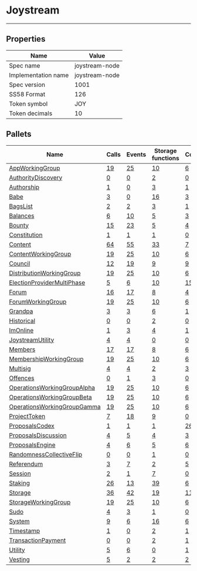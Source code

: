 # Joystream

---------

## Properties
| Name | Value |
| -------- | -------- |
| Spec name     | joystream-node     |
| Implementation name     | joystream-node     |
| Spec version     | 1001     |
| SS58 Format     | 126     |
| Token symbol      | JOY     |
| Token decimals      | 10     |

## Pallets
| Name | Calls | Events | Storage functions | Constants | Errors |
| -------- | -------- | -------- | -------- | -------- | -------- |
| [AppWorkingGroup](appworkinggroup.md) | [19](appworkinggroup.md#calls) | [25](appworkinggroup.md#events) | [10](appworkinggroup.md#storage-functions) | [6](appworkinggroup.md#constants) | [32](appworkinggroup.md#errors) |
| [AuthorityDiscovery](authoritydiscovery.md) | [0](authoritydiscovery.md#calls) | [0](authoritydiscovery.md#events) | [2](authoritydiscovery.md#storage-functions) | [0](authoritydiscovery.md#constants) | [0](authoritydiscovery.md#errors) |
| [Authorship](authorship.md) | [1](authorship.md#calls) | [0](authorship.md#events) | [3](authorship.md#storage-functions) | [1](authorship.md#constants) | [7](authorship.md#errors) |
| [Babe](babe.md) | [3](babe.md#calls) | [0](babe.md#events) | [16](babe.md#storage-functions) | [3](babe.md#constants) | [4](babe.md#errors) |
| [BagsList](bagslist.md) | [2](bagslist.md#calls) | [2](bagslist.md#events) | [3](bagslist.md#storage-functions) | [1](bagslist.md#constants) | [1](bagslist.md#errors) |
| [Balances](balances.md) | [6](balances.md#calls) | [10](balances.md#events) | [5](balances.md#storage-functions) | [3](balances.md#constants) | [8](balances.md#errors) |
| [Bounty](bounty.md) | [15](bounty.md#calls) | [23](bounty.md#events) | [5](bounty.md#storage-functions) | [4](bounty.md#constants) | [35](bounty.md#errors) |
| [Constitution](constitution.md) | [1](constitution.md#calls) | [1](constitution.md#events) | [1](constitution.md#storage-functions) | [0](constitution.md#constants) | [0](constitution.md#errors) |
| [Content](content.md) | [64](content.md#calls) | [55](content.md#events) | [33](content.md#storage-functions) | [7](content.md#constants) | [128](content.md#errors) |
| [ContentWorkingGroup](contentworkinggroup.md) | [19](contentworkinggroup.md#calls) | [25](contentworkinggroup.md#events) | [10](contentworkinggroup.md#storage-functions) | [6](contentworkinggroup.md#constants) | [32](contentworkinggroup.md#errors) |
| [Council](council.md) | [12](council.md#calls) | [19](council.md#events) | [9](council.md#storage-functions) | [9](council.md#constants) | [24](council.md#errors) |
| [DistributionWorkingGroup](distributionworkinggroup.md) | [19](distributionworkinggroup.md#calls) | [25](distributionworkinggroup.md#events) | [10](distributionworkinggroup.md#storage-functions) | [6](distributionworkinggroup.md#constants) | [32](distributionworkinggroup.md#errors) |
| [ElectionProviderMultiPhase](electionprovidermultiphase.md) | [5](electionprovidermultiphase.md#calls) | [6](electionprovidermultiphase.md#events) | [10](electionprovidermultiphase.md#storage-functions) | [15](electionprovidermultiphase.md#constants) | [12](electionprovidermultiphase.md#errors) |
| [Forum](forum.md) | [16](forum.md#calls) | [17](forum.md#events) | [8](forum.md#storage-functions) | [4](forum.md#constants) | [27](forum.md#errors) |
| [ForumWorkingGroup](forumworkinggroup.md) | [19](forumworkinggroup.md#calls) | [25](forumworkinggroup.md#events) | [10](forumworkinggroup.md#storage-functions) | [6](forumworkinggroup.md#constants) | [32](forumworkinggroup.md#errors) |
| [Grandpa](grandpa.md) | [3](grandpa.md#calls) | [3](grandpa.md#events) | [6](grandpa.md#storage-functions) | [1](grandpa.md#constants) | [7](grandpa.md#errors) |
| [Historical](historical.md) | [0](historical.md#calls) | [0](historical.md#events) | [2](historical.md#storage-functions) | [0](historical.md#constants) | [0](historical.md#errors) |
| [ImOnline](imonline.md) | [1](imonline.md#calls) | [3](imonline.md#events) | [4](imonline.md#storage-functions) | [1](imonline.md#constants) | [2](imonline.md#errors) |
| [JoystreamUtility](joystreamutility.md) | [4](joystreamutility.md#calls) | [4](joystreamutility.md#events) | [0](joystreamutility.md#storage-functions) | [0](joystreamutility.md#constants) | [3](joystreamutility.md#errors) |
| [Members](members.md) | [17](members.md#calls) | [17](members.md#events) | [8](members.md#storage-functions) | [6](members.md#constants) | [21](members.md#errors) |
| [MembershipWorkingGroup](membershipworkinggroup.md) | [19](membershipworkinggroup.md#calls) | [25](membershipworkinggroup.md#events) | [10](membershipworkinggroup.md#storage-functions) | [6](membershipworkinggroup.md#constants) | [32](membershipworkinggroup.md#errors) |
| [Multisig](multisig.md) | [4](multisig.md#calls) | [4](multisig.md#events) | [2](multisig.md#storage-functions) | [3](multisig.md#constants) | [14](multisig.md#errors) |
| [Offences](offences.md) | [0](offences.md#calls) | [1](offences.md#events) | [3](offences.md#storage-functions) | [0](offences.md#constants) | [0](offences.md#errors) |
| [OperationsWorkingGroupAlpha](operationsworkinggroupalpha.md) | [19](operationsworkinggroupalpha.md#calls) | [25](operationsworkinggroupalpha.md#events) | [10](operationsworkinggroupalpha.md#storage-functions) | [6](operationsworkinggroupalpha.md#constants) | [32](operationsworkinggroupalpha.md#errors) |
| [OperationsWorkingGroupBeta](operationsworkinggroupbeta.md) | [19](operationsworkinggroupbeta.md#calls) | [25](operationsworkinggroupbeta.md#events) | [10](operationsworkinggroupbeta.md#storage-functions) | [6](operationsworkinggroupbeta.md#constants) | [32](operationsworkinggroupbeta.md#errors) |
| [OperationsWorkingGroupGamma](operationsworkinggroupgamma.md) | [19](operationsworkinggroupgamma.md#calls) | [25](operationsworkinggroupgamma.md#events) | [10](operationsworkinggroupgamma.md#storage-functions) | [6](operationsworkinggroupgamma.md#constants) | [32](operationsworkinggroupgamma.md#errors) |
| [ProjectToken](projecttoken.md) | [7](projecttoken.md#calls) | [18](projecttoken.md#events) | [9](projecttoken.md#storage-functions) | [0](projecttoken.md#constants) | [49](projecttoken.md#errors) |
| [ProposalsCodex](proposalscodex.md) | [1](proposalscodex.md#calls) | [1](proposalscodex.md#events) | [1](proposalscodex.md#storage-functions) | [26](proposalscodex.md#constants) | [26](proposalscodex.md#errors) |
| [ProposalsDiscussion](proposalsdiscussion.md) | [4](proposalsdiscussion.md#calls) | [5](proposalsdiscussion.md#events) | [4](proposalsdiscussion.md#storage-functions) | [3](proposalsdiscussion.md#constants) | [10](proposalsdiscussion.md#errors) |
| [ProposalsEngine](proposalsengine.md) | [4](proposalsengine.md#calls) | [6](proposalsengine.md#events) | [5](proposalsengine.md#storage-functions) | [6](proposalsengine.md#constants) | [23](proposalsengine.md#errors) |
| [RandomnessCollectiveFlip](randomnesscollectiveflip.md) | [0](randomnesscollectiveflip.md#calls) | [0](randomnesscollectiveflip.md#events) | [1](randomnesscollectiveflip.md#storage-functions) | [0](randomnesscollectiveflip.md#constants) | [0](randomnesscollectiveflip.md#errors) |
| [Referendum](referendum.md) | [3](referendum.md#calls) | [7](referendum.md#events) | [2](referendum.md#storage-functions) | [5](referendum.md#constants) | [13](referendum.md#errors) |
| [Session](session.md) | [2](session.md#calls) | [1](session.md#events) | [7](session.md#storage-functions) | [0](session.md#constants) | [5](session.md#errors) |
| [Staking](staking.md) | [26](staking.md#calls) | [13](staking.md#events) | [39](staking.md#storage-functions) | [6](staking.md#constants) | [25](staking.md#errors) |
| [Storage](storage.md) | [36](storage.md#calls) | [42](storage.md#events) | [19](storage.md#storage-functions) | [11](storage.md#constants) | [65](storage.md#errors) |
| [StorageWorkingGroup](storageworkinggroup.md) | [19](storageworkinggroup.md#calls) | [25](storageworkinggroup.md#events) | [10](storageworkinggroup.md#storage-functions) | [6](storageworkinggroup.md#constants) | [32](storageworkinggroup.md#errors) |
| [Sudo](sudo.md) | [4](sudo.md#calls) | [3](sudo.md#events) | [1](sudo.md#storage-functions) | [0](sudo.md#constants) | [1](sudo.md#errors) |
| [System](system.md) | [9](system.md#calls) | [6](system.md#events) | [16](system.md#storage-functions) | [6](system.md#constants) | [6](system.md#errors) |
| [Timestamp](timestamp.md) | [1](timestamp.md#calls) | [0](timestamp.md#events) | [2](timestamp.md#storage-functions) | [1](timestamp.md#constants) | [0](timestamp.md#errors) |
| [TransactionPayment](transactionpayment.md) | [0](transactionpayment.md#calls) | [0](transactionpayment.md#events) | [2](transactionpayment.md#storage-functions) | [1](transactionpayment.md#constants) | [0](transactionpayment.md#errors) |
| [Utility](utility.md) | [5](utility.md#calls) | [6](utility.md#events) | [0](utility.md#storage-functions) | [1](utility.md#constants) | [1](utility.md#errors) |
| [Vesting](vesting.md) | [5](vesting.md#calls) | [2](vesting.md#events) | [2](vesting.md#storage-functions) | [2](vesting.md#constants) | [5](vesting.md#errors) |
